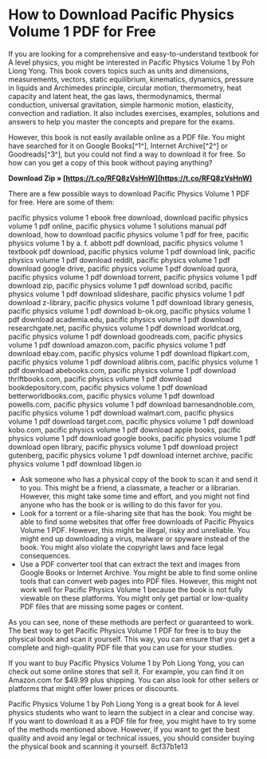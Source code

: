 # How to Download Pacific Physics Volume 1 PDF for Free
 
If you are looking for a comprehensive and easy-to-understand textbook for A level physics, you might be interested in Pacific Physics Volume 1 by Poh Liong Yong. This book covers topics such as units and dimensions, measurements, vectors, static equilibrium, kinematics, dynamics, pressure in liquids and Archimedes principle, circular motion, thermometry, heat capacity and latent heat, the gas laws, thermodynamics, thermal conduction, universal gravitation, simple harmonic motion, elasticity, convection and radiation. It also includes exercises, examples, solutions and answers to help you master the concepts and prepare for the exams.
 
However, this book is not easily available online as a PDF file. You might have searched for it on Google Books[^1^], Internet Archive[^2^] or Goodreads[^3^], but you could not find a way to download it for free. So how can you get a copy of this book without paying anything?
 
**Download Zip » [https://t.co/RFQ8zVsHnW](https://t.co/RFQ8zVsHnW)**


 
There are a few possible ways to download Pacific Physics Volume 1 PDF for free. Here are some of them:
 
pacific physics volume 1 ebook free download,  download pacific physics volume 1 pdf online,  pacific physics volume 1 solutions manual pdf download,  how to download pacific physics volume 1 pdf for free,  pacific physics volume 1 by a. f. abbott pdf download,  pacific physics volume 1 textbook pdf download,  pacific physics volume 1 pdf download link,  pacific physics volume 1 pdf download reddit,  pacific physics volume 1 pdf download google drive,  pacific physics volume 1 pdf download quora,  pacific physics volume 1 pdf download torrent,  pacific physics volume 1 pdf download zip,  pacific physics volume 1 pdf download scribd,  pacific physics volume 1 pdf download slideshare,  pacific physics volume 1 pdf download z-library,  pacific physics volume 1 pdf download library genesis,  pacific physics volume 1 pdf download b-ok.org,  pacific physics volume 1 pdf download academia.edu,  pacific physics volume 1 pdf download researchgate.net,  pacific physics volume 1 pdf download worldcat.org,  pacific physics volume 1 pdf download goodreads.com,  pacific physics volume 1 pdf download amazon.com,  pacific physics volume 1 pdf download ebay.com,  pacific physics volume 1 pdf download flipkart.com,  pacific physics volume 1 pdf download alibris.com,  pacific physics volume 1 pdf download abebooks.com,  pacific physics volume 1 pdf download thriftbooks.com,  pacific physics volume 1 pdf download bookdepository.com,  pacific physics volume 1 pdf download betterworldbooks.com,  pacific physics volume 1 pdf download powells.com,  pacific physics volume 1 pdf download barnesandnoble.com,  pacific physics volume 1 pdf download walmart.com,  pacific physics volume 1 pdf download target.com,  pacific physics volume 1 pdf download kobo.com,  pacific physics volume 1 pdf download apple books,  pacific physics volume 1 pdf download google books,  pacific physics volume 1 pdf download open library,  pacific physics volume 1 pdf download project gutenberg,  pacific physics volume 1 pdf download internet archive,  pacific physics volume 1 pdf download libgen.io
 
- Ask someone who has a physical copy of the book to scan it and send it to you. This might be a friend, a classmate, a teacher or a librarian. However, this might take some time and effort, and you might not find anyone who has the book or is willing to do this favor for you.
- Look for a torrent or a file-sharing site that has the book. You might be able to find some websites that offer free downloads of Pacific Physics Volume 1 PDF. However, this might be illegal, risky and unreliable. You might end up downloading a virus, malware or spyware instead of the book. You might also violate the copyright laws and face legal consequences.
- Use a PDF converter tool that can extract the text and images from Google Books or Internet Archive. You might be able to find some online tools that can convert web pages into PDF files. However, this might not work well for Pacific Physics Volume 1 because the book is not fully viewable on these platforms. You might only get partial or low-quality PDF files that are missing some pages or content.

As you can see, none of these methods are perfect or guaranteed to work. The best way to get Pacific Physics Volume 1 PDF for free is to buy the physical book and scan it yourself. This way, you can ensure that you get a complete and high-quality PDF file that you can use for your studies.
 
If you want to buy Pacific Physics Volume 1 by Poh Liong Yong, you can check out some online stores that sell it. For example, you can find it on Amazon.com for $49.99 plus shipping. You can also look for other sellers or platforms that might offer lower prices or discounts.
 
Pacific Physics Volume 1 by Poh Liong Yong is a great book for A level physics students who want to learn the subject in a clear and concise way. If you want to download it as a PDF file for free, you might have to try some of the methods mentioned above. However, if you want to get the best quality and avoid any legal or technical issues, you should consider buying the physical book and scanning it yourself.
 8cf37b1e13
 
